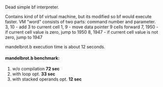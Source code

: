 Dead simple bf interpreter. 

Contains kind of bf virtual machine, but its modified so bf would execute faster.
VM "word" consists of two parts: command number and parameter.
3, 10 - add 3 to current cell
1, 9  - move data pointer 9 cells forward
7, 1950 - if current cell value is zero, jump to 1950
8, 1947 - if current cell value is not zero, jump to 1947

mandelbrot.b execution time is about 12 seconds.

#### mandelbrot.b benchmark:
1. w/o compilation **72 sec**
2. with loop opt. **33 sec**
3. with stacked operands opt. **12 sec**
